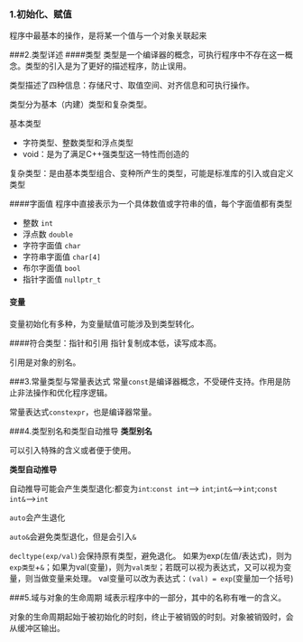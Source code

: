### 1.初始化、赋值
程序中最基本的操作，是将某一个值与一个对象关联起来

###2.类型详述
####类型
类型是一个编译器的概念，可执行程序中不存在这一概念。类型的引入是为了更好的描述程序，防止误用。

类型描述了四种信息：存储尺寸、取值空间、对齐信息和可执行操作。

类型分为基本（内建）类型和复杂类型。

基本类型
- 字符类型、整数类型和浮点类型
- void：是为了满足C++强类型这一特性而创造的

复杂类型：是由基本类型组合、变种所产生的类型，可能是标准库的引入或自定义类型

####字面值
程序中直接表示为一个具体数值或字符串的值，每个字面值都有类型
- 整数 `int`
- 浮点数 `double`
- 字符字面值 `char`
- 字符串字面值 `char[4]`
- 布尔字面值 `bool`
- 指针字面值 `nullptr_t`

#### 变量
变量初始化有多种，为变量赋值可能涉及到类型转化。

####符合类型：指针和引用
指针复制成本低，读写成本高。

引用是对象的别名。

###3.常量类型与常量表达式
常量`const`是编译器概念，不受硬件支持。作用是防止非法操作和优化程序逻辑。

常量表达式`constexpr`，也是编译器常量。

###4.类型别名和类型自动推导
**类型别名**

可以引入特殊的含义或者便于使用。

**类型自动推导**

自动推导可能会产生类型退化:都变为`int`:`const int`--> `int`;`int&`-->`int`;`const int&`-->`int`

`auto`会产生退化

`auto&`会避免类型退化，但是会引入`&`

`decltype(exp/val)`会保持原有类型，避免退化。
如果为exp(左值/表达式)，则为`exp类型`+`&`；如果为val(变量)，则为`val类型`；若既可以视为表达式，又可以视为变量，则当做变量来处理。
val变量可以改为表达式：`(val) = exp`(变量加一个括号)

###5.域与对象的生命周期
域表示程序中的一部分，其中的名称有唯一的含义。

对象的生命周期起始于被初始化的时刻，终止于被销毁的时刻。对象被销毁时，会从缓冲区输出。





